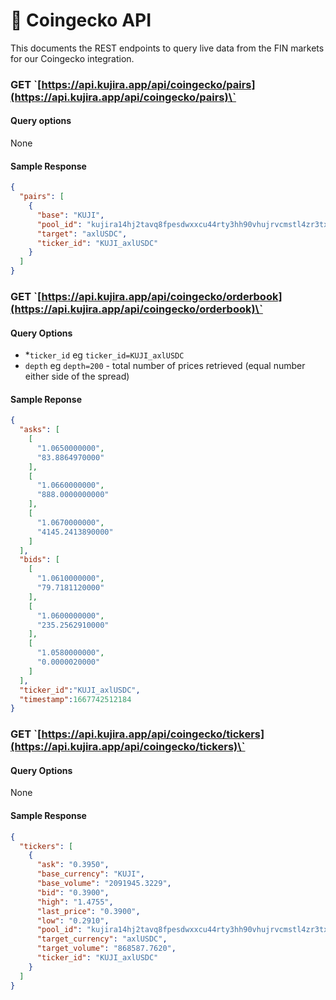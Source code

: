 # 🔘 Coingecko API

This documents the REST endpoints to query live data from the FIN markets for our Coingecko integration.

### GET \`[https://api.kujira.app/api/coingecko/pairs](https://api.kujira.app/api/coingecko/pairs)\`

#### Query options

None

#### Sample Response

```json
{
  "pairs": [
    {
      "base": "KUJI",
      "pool_id": "kujira14hj2tavq8fpesdwxxcu44rty3hh90vhujrvcmstl4zr3txmfvw9sl4e867",
      "target": "axlUSDC",
      "ticker_id": "KUJI_axlUSDC"
    }
  ]
}
```

### GET \`[https://api.kujira.app/api/coingecko/orderbook](https://api.kujira.app/api/coingecko/orderbook)\`

#### Query Options

* \*`ticker_id` eg `ticker_id=KUJI_axlUSDC`
* `depth` eg `depth=200` - total number of prices retrieved (equal number either side of the spread)

#### Sample Reponse

```json
{
  "asks": [
    [
      "1.0650000000",
      "83.8864970000"
    ],
    [
      "1.0660000000",
      "888.0000000000"
    ],
    [
      "1.0670000000",
      "4145.2413890000"
    ]
  ],
  "bids": [
    [
      "1.0610000000",
      "79.7181120000"
    ],
    [
      "1.0600000000",
      "235.2562910000"
    ],
    [
      "1.0580000000",
      "0.0000020000"
    ]
  ],
  "ticker_id":"KUJI_axlUSDC",
  "timestamp":1667742512184
}
```

### GET \`[https://api.kujira.app/api/coingecko/tickers](https://api.kujira.app/api/coingecko/tickers)\`

#### Query Options&#x20;

None

#### Sample Response

```json
{
  "tickers": [
    {
      "ask": "0.3950",
      "base_currency": "KUJI",
      "base_volume": "2091945.3229",
      "bid": "0.3900",
      "high": "1.4755",
      "last_price": "0.3900",
      "low": "0.2910",
      "pool_id": "kujira14hj2tavq8fpesdwxxcu44rty3hh90vhujrvcmstl4zr3txmfvw9sl4e867",
      "target_currency": "axlUSDC",
      "target_volume": "868587.7620",
      "ticker_id": "KUJI_axlUSDC"
    } 
  ]
}
```

